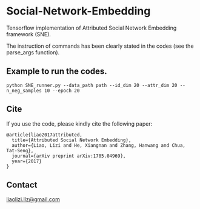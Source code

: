 # Social-Network-Embedding

Tensorflow implementation of Attributed Social Network Embedding framework (SNE).

The instruction of commands has been clearly stated in the codes (see the parse_args function).

## Example to run the codes.
```
python SNE_runner.py --data_path path --id_dim 20 --attr_dim 20 --n_neg_samples 10 --epoch 20
```

## Cite
If you use the code, please kindly cite the following paper:
```
@article{liao2017attributed,
  title={Attributed Social Network Embedding},
  author={Liao, Lizi and He, Xiangnan and Zhang, Hanwang and Chua, Tat-Seng},
  journal={arXiv preprint arXiv:1705.04969},
  year={2017}
}
```

## Contact
liaolizi.llz@gmail.com
